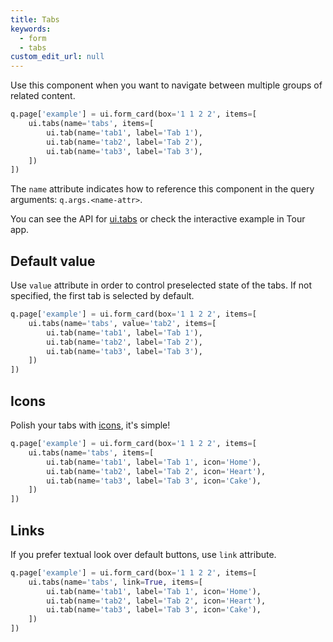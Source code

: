 ```yaml
---
title: Tabs
keywords:
  - form
  - tabs
custom_edit_url: null
---
```


Use this component when you want to navigate between multiple groups of related content.

```py
q.page['example'] = ui.form_card(box='1 1 2 2', items=[
    ui.tabs(name='tabs', items=[
        ui.tab(name='tab1', label='Tab 1'),
        ui.tab(name='tab2', label='Tab 2'),
        ui.tab(name='tab3', label='Tab 3'),
    ])
])
```

The `name` attribute indicates how to reference this component in the query arguments: `q.args.<name-attr>`.

You can see the API for [ui.tabs](/docs/api/ui#tabs) or check the interactive example in Tour app.

## Default value

Use `value` attribute in order to control preselected state of the tabs. If not specified,
the first tab is selected by default.

```py
q.page['example'] = ui.form_card(box='1 1 2 2', items=[
    ui.tabs(name='tabs', value='tab2', items=[
        ui.tab(name='tab1', label='Tab 1'),
        ui.tab(name='tab2', label='Tab 2'),
        ui.tab(name='tab3', label='Tab 3'),
    ])
])
```

## Icons

Polish your tabs with [icons](https://uifabricicons.azurewebsites.net/), it's simple!

```py
q.page['example'] = ui.form_card(box='1 1 2 2', items=[
    ui.tabs(name='tabs', items=[
        ui.tab(name='tab1', label='Tab 1', icon='Home'),
        ui.tab(name='tab2', label='Tab 2', icon='Heart'),
        ui.tab(name='tab3', label='Tab 3', icon='Cake'),
    ])
])
```

## Links

If you prefer textual look over default buttons, use `link` attribute.

```py
q.page['example'] = ui.form_card(box='1 1 2 2', items=[
    ui.tabs(name='tabs', link=True, items=[
        ui.tab(name='tab1', label='Tab 1', icon='Home'),
        ui.tab(name='tab2', label='Tab 2', icon='Heart'),
        ui.tab(name='tab3', label='Tab 3', icon='Cake'),
    ])
])
```
